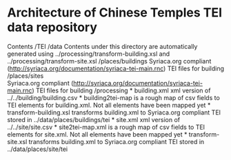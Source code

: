 # Architecture of Chinese Temples TEI data repository

Contents
/TEI
  /data
        Contents under this directory are automatically generated using ../processing/transform-building.xsl and ../processing/transform-site.xsl
        /places/buildings
            Syriaca.org compliant (http://syriaca.org/documentation/syriaca-tei-main.rnc) TEI files for building
        /places/sites   
            Syriaca.org compliant (http://syriaca.org/documentation/syriaca-tei-main.rnc) TEI files for building
  /processing
    * building.xml xml version of ../../building/building.csv
    * building2tei-map is a rough map of csv fields to TEI elements for building.xml. Not all elements have been mapped yet
    * transform-building.xsl transforms building.xml to Syriaca.org compliant TEI stored in ../data/places/buildings/tei
    * site.xml xml version of ../../site/site.csv
    * site2tei-map.xml is a rough map of csv fields to TEI elements for site.xml. Not all elements have been mapped yet
    * transform-site.xsl transforms building.xml to Syriaca.org compliant TEI stored in ../data/places/site/tei

